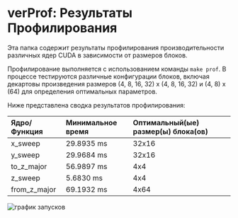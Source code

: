 # verProf: Результаты Профилирования

Эта папка содержит результаты профилирования производительности различных ядер CUDA в зависимости от размеров блоков.

Профилирование выполняется с использованием команды `make prof`. В процессе тестируются различные конфигурации блоков, включая декартовы произведения размеров (4, 8, 16, 32) x (4, 8, 16, 32) и (4, 8) x (64) для определения оптимальных параметров.

Ниже представлена сводка результатов профилирования:

| Ядро/Функция   | Минимальное время | Оптимальный(ые) размер(ы) блока(ов) |
| :------------- | :---------------- | :---------------------------------- |
| x_sweep        | 29.8935 ms        | 32x16                               |
| y_sweep        | 29.9684 ms        | 32x16                               |
| to_z_major     | 56.9897 ms        | 4x4                                 |
| z_sweep        | 5.6830 ms         | 4x4                                 |
| from_z_major   | 69.1932 ms        | 4x64                                |

![график запусков](https://github.com/user-attachments/assets/07083efd-7f1e-4982-b09b-6bd1b99627bf)
